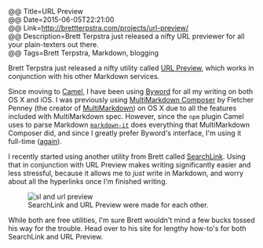 @@ Title=URL Preview  
@@ Date=2015-06-05T22:21:00  
@@ Link=http://brettterpstra.com/projects/url-preview/  
@@ Description=Brett Terpstra just released a nifty URL previewer for all your plain-texters out there.  
@@ Tags=Brett Terpstra, Markdown, blogging  

Brett Terpstra just released a nifty utility called [URL Preview][0402-0001], which works in conjunction with his other Markdown services.

Since moving to [Camel][camel], I have been using [Byword][0402-0003] for all my writing on both OS X and iOS. I was previously using [MultiMarkdown Composer][0402-0004] by Fletcher Penney (the creator of [MultiMarkdown][0402-0005]) on OS X due to all the features included with MultiMarkdown spec. However, since the `npm` plugin Camel uses to parse Markdown [`markdown-it`][0402-0006] does everything that MultiMarkdown Composer did, and since I greatly prefer Byword's interface, I'm using it full-time ([again][again]).

I recently started using another utility from Brett called [SearchLink][0402-0002]. Using that in conjunction with URL Preview makes writing significantly easier and less stressful, because it allows me to *just* write in Markdown, and worry about all the hyperlinks once I'm finished writing. 

<figure>
	<img src="http://d.pr/i/1glDj+" alt="sl and url preview" />
	<figcaption>SearchLink and URL Preview were made for each other.</figcaption>
</figure>

While both are free utilities, I'm sure Brett wouldn't mind a few bucks tossed his way for the trouble. Head over to his site for lengthy how-to's for both SearchLink and URL Preview.

[0402-0001]: http://brettterpstra.com/projects/url-preview/
[0402-0002]: http://brettterpstra.com/projects/searchlink/
[0402-0003]: http://bywordapp.com/
[0402-0004]: http://multimarkdown.com/
[0402-0005]: http://fletcherpenney.net/multimarkdown/
[0402-0006]: https://www.npmjs.com/package/markdown-it
[again]: http://www.theoveranalyzed.net/2015/3/4/byword-multimarkdown-composer-and-more
[camel]: http://www.theoveranalyzed.net/2015/6/1/introducing-theoveranalyzed-30